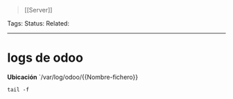 > [[Server]]

Tags: 
Status: 
Related: 

___

# logs de odoo

**Ubicación** `/var/log/odoo/{{Nombre-fichero}}

`tail -f`
